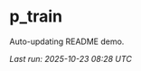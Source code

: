 # p_train

Auto-updating README demo.

<!--START_SECTION:status-->
_Last run: 2025-10-23 08:28 UTC_
<!--END_SECTION:status-->





































































































































































































































































































































































































































































































































































































































































































































































































































































































































































































































































































































































































































































































































































































































































































